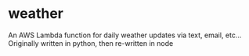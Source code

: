 # weather
An AWS Lambda function for daily weather updates via text, email, etc...
Originally written in python, then re-written in node
